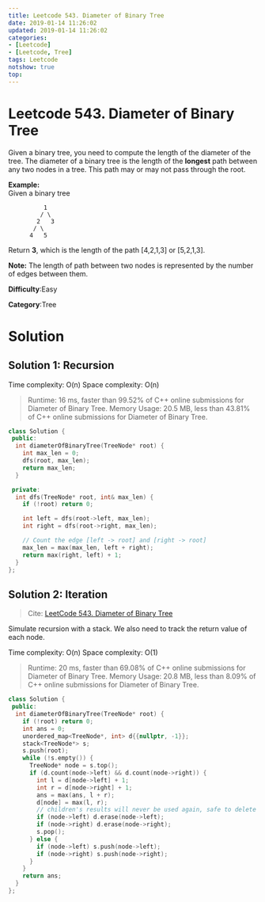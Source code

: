 ```yaml
---
title: Leetcode 543. Diameter of Binary Tree
date: 2019-01-14 11:26:02
updated: 2019-01-14 11:26:02
categories: 
- [Leetcode]
- [Leetcode, Tree]
tags: Leetcode
notshow: true
top:
---
```


# Leetcode 543. Diameter of Binary Tree

Given a binary tree, you need to compute the length of the diameter of the tree. The diameter of a binary tree is the length of the  **longest**  path between any two nodes in a tree. This path may or may not pass through the root.

**Example:**  
Given a binary tree  

```
          1
         / \
        2   3
       / \     
      4   5    

```

Return  **3**, which is the length of the path [4,2,1,3] or [5,2,1,3].

**Note:**  The length of path between two nodes is represented by the number of edges between them.

**Difficulty**:Easy

**Category**:Tree

# Solution

## Solution 1: Recursion

Time complexity: O(n)
Space complexity: O(n)

> Runtime: 16 ms, faster than 99.52% of C++ online submissions for Diameter of Binary Tree.
> Memory Usage: 20.5 MB, less than 43.81% of C++ online submissions for Diameter of Binary Tree.

```cpp
class Solution {
 public:
  int diameterOfBinaryTree(TreeNode* root) {
    int max_len = 0;
    dfs(root, max_len);
    return max_len;
  }

 private:
  int dfs(TreeNode* root, int& max_len) {
    if (!root) return 0;

    int left = dfs(root->left, max_len);
    int right = dfs(root->right, max_len);

    // Count the edge [left -> root] and [right -> root]
    max_len = max(max_len, left + right);
    return max(right, left) + 1;
  }
};
```

## Solution 2: Iteration

> Cite: [LeetCode 543. Diameter of Binary Tree](https://zxi.mytechroad.com/blog/tree/leetcode-543-diameter-of-binary-tree/)

Simulate recursion with a stack. We also need to track the return value of each node.

Time complexity: O(n)
Space complexity: O(1)

> Runtime: 20 ms, faster than 69.08% of C++ online submissions for Diameter of Binary Tree.
> Memory Usage: 20.8 MB, less than 8.09% of C++ online submissions for Diameter of Binary Tree.

```cpp
class Solution {
 public:
  int diameterOfBinaryTree(TreeNode* root) {
    if (!root) return 0;
    int ans = 0;
    unordered_map<TreeNode*, int> d{{nullptr, -1}};
    stack<TreeNode*> s;
    s.push(root);
    while (!s.empty()) {
      TreeNode* node = s.top();
      if (d.count(node->left) && d.count(node->right)) {
        int l = d[node->left] + 1;
        int r = d[node->right] + 1;
        ans = max(ans, l + r);
        d[node] = max(l, r);
        // children's results will never be used again, safe to delete here.
        if (node->left) d.erase(node->left);
        if (node->right) d.erase(node->right);
        s.pop();
      } else {
        if (node->left) s.push(node->left);
        if (node->right) s.push(node->right);
      }
    }
    return ans;
  }
};
```